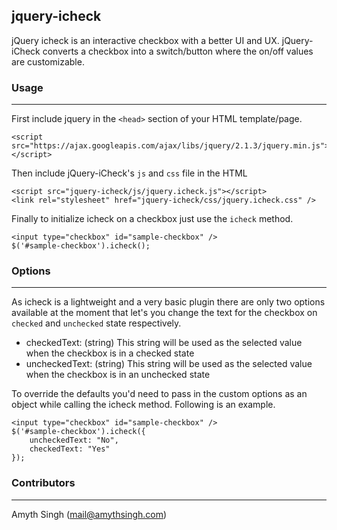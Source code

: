## jquery-icheck
jQuery icheck is an interactive checkbox with a better UI and UX. jQuery-iCheck converts a checkbox into a switch/button where the on/off values are customizable.

### Usage
---

First include jquery in the `<head>` section of your HTML template/page.
```
<script src="https://ajax.googleapis.com/ajax/libs/jquery/2.1.3/jquery.min.js"></script>
```
Then include jQuery-iCheck's `js` and `css` file in the HTML
```
<script src="jquery-icheck/js/jquery.icheck.js"></script>
<link rel="stylesheet" href="jquery-icheck/css/jquery.icheck.css" />
```
Finally to initialize icheck on a checkbox just use the `icheck` method.
```
<input type="checkbox" id="sample-checkbox" />
$('#sample-checkbox').icheck();
```

### Options
---

As icheck is a lightweight and a very basic plugin there are only two options available at the moment that let's you change the text for the checkbox on `checked` and `unchecked` state respectively.

 - checkedText: (string) This string will be used as the selected value when the checkbox is in a checked state
 - uncheckedText: (string) This string will be used as the selected value when the checkbox is in an unchecked state


To override the defaults you'd need to pass in the custom options as an object while calling the icheck method. Following is an example.
```
<input type="checkbox" id="sample-checkbox" />
$('#sample-checkbox').icheck({
    uncheckedText: "No",
    checkedText: "Yes"
});
```

### Contributors
---

Amyth Singh (<mail@amythsingh.com>)
